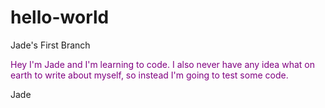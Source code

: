 # hello-world
Jade's First Branch


<html>
  <p style="color:purple;">Hey I'm Jade and I'm learning to code. I also never have any idea what on earth to write about myself, so instead I'm going to test some code.
</p>
</html>

Jade
